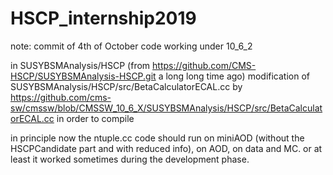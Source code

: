 # HSCP_internship2019

note: commit of 4th of October
code working under 10_6_2

in SUSYBSMAnalysis/HSCP  (from https://github.com/CMS-HSCP/SUSYBSMAnalysis-HSCP.git a long long time ago)
modification of SUSYBSMAnalysis/HSCP/src/BetaCalculatorECAL.cc
by https://github.com/cms-sw/cmssw/blob/CMSSW_10_6_X/SUSYBSMAnalysis/HSCP/src/BetaCalculatorECAL.cc
in order to compile

in principle now the ntuple.cc code should run on miniAOD (without the HSCPCandidate part and with reduced info), on AOD, on data and MC.
or at least it worked sometimes during the development phase.


